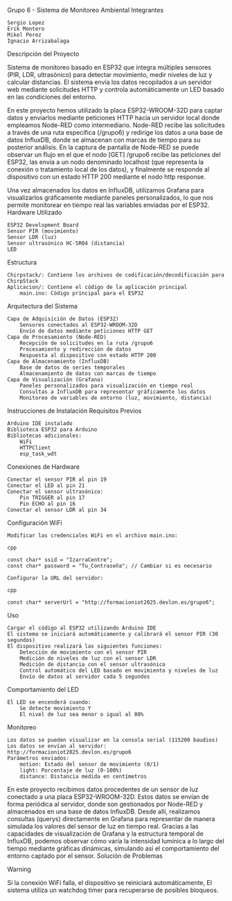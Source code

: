 Grupo 6 - Sistema de Monitoreo Ambiental
Integrantes

    Sergio Lopez
    Erik Montero
    Mikel Perez
    Ignacio Arrizabalaga

Descripción del Proyecto

Sistema de monitoreo basado en ESP32 que integra múltiples sensores (PIR, LDR, ultrasónico) para detectar movimiento, medir niveles de luz y calcular distancias. El sistema envía los datos recopilados a un servidor web mediante solicitudes HTTP y controla automáticamente un LED basado en las condiciones del entorno.

En este proyecto hemos utilizado la placa ESP32-WROOM-32D para captar datos y enviarlos mediante peticiones HTTP hacia un servidor local donde empleamos Node-RED como intermediario. Node-RED recibe las solicitudes a través de una ruta específica (/grupo6) y redirige los datos a una base de datos InfluxDB, donde se almacenan con marcas de tiempo para su posterior análisis. En la captura de pantalla de Node-RED se puede observar un flujo en el que el nodo [GET] /grupo6 recibe las peticiones del ESP32, las envía a un nodo denominado localhost (que representa la conexión o tratamiento local de los datos), y finalmente se responde al dispositivo con un estado HTTP 200 mediante el nodo http response.

Una vez almacenados los datos en InfluxDB, utilizamos Grafana para visualizarlos gráficamente mediante paneles personalizados, lo que nos permite monitorear en tiempo real las variables enviadas por el ESP32.
Hardware Utilizado

    ESP32 Development Board
    Sensor PIR (movimiento)
    Sensor LDR (luz)
    Sensor ultrasónico HC-SR04 (distancia)
    LED

Estructura

    Chirpstack/: Contiene los archivos de codificación/decodificación para ChirpStack
    Aplicacion/: Contiene el código de la aplicación principal
        main.ino: Código principal para el ESP32

Arquitectura del Sistema

    Capa de Adquisición de Datos (ESP32)
        Sensores conectados al ESP32-WROOM-32D
        Envío de datos mediante peticiones HTTP GET
    Capa de Procesamiento (Node-RED)
        Recepción de solicitudes en la ruta /grupo6
        Procesamiento y redirección de datos
        Respuesta al dispositivo con estado HTTP 200
    Capa de Almacenamiento (InfluxDB)
        Base de datos de series temporales
        Almacenamiento de datos con marcas de tiempo
    Capa de Visualización (Grafana)
        Paneles personalizados para visualización en tiempo real
        Consultas a InfluxDB para representar gráficamente los datos
        Monitoreo de variables de entorno (luz, movimiento, distancia)

Instrucciones de Instalación
Requisitos Previos

    Arduino IDE instalado
    Biblioteca ESP32 para Arduino
    Bibliotecas adicionales:
        WiFi
        HTTPClient
        esp_task_wdt

Conexiones de Hardware

    Conectar el sensor PIR al pin 19
    Conectar el LED al pin 21
    Conectar el sensor ultrasónico:
        Pin TRIGGER al pin 17
        Pin ECHO al pin 16
    Conectar el sensor LDR al pin 34

Configuración WiFi

    Modificar las credenciales WiFi en el archivo main.ino:

    cpp

    const char* ssid = "IzarraCentre";
    const char* password = "Tu_Contraseña"; // Cambiar si es necesario

    Configurar la URL del servidor:

    cpp

    const char* serverUrl = "http://formacioniot2025.devlon.es/grupo6";

Uso

    Cargar el código al ESP32 utilizando Arduino IDE
    El sistema se iniciará automáticamente y calibrará el sensor PIR (30 segundos)
    El dispositivo realizará las siguientes funciones:
        Detección de movimiento con el sensor PIR
        Medición de niveles de luz con el sensor LDR
        Medición de distancia con el sensor ultrasónico
        Control automático del LED basado en movimiento y niveles de luz
        Envío de datos al servidor cada 5 segundos

Comportamiento del LED

    El LED se encenderá cuando:
        Se detecte movimiento Y
        El nivel de luz sea menor o igual al 80%

Monitoreo

    Los datos se pueden visualizar en la consola serial (115200 baudios)
    Los datos se envían al servidor: http://formacioniot2025.devlon.es/grupo6
    Parámetros enviados:
        motion: Estado del sensor de movimiento (0/1)
        light: Porcentaje de luz (0-100%)
        distance: Distancia medida en centímetros

En este proyecto recibimos datos procedentes de un sensor de luz conectado a una placa ESP32-WROOM-32D. Estos datos se envían de forma periódica al servidor, donde son gestionados por Node-RED y almacenados en una base de datos InfluxDB. Desde allí, realizamos consultas (querys) directamente en Grafana para representar de manera simulada los valores del sensor de luz en tiempo real. Gracias a las capacidades de visualización de Grafana y la estructura temporal de InfluxDB, podemos observar cómo varía la intensidad lumínica a lo largo del tiempo mediante gráficas dinámicas, simulando así el comportamiento del entorno captado por el sensor.
Solución de Problemas

> [!WARNING]  
> Si la conexión WiFi falla, el dispositivo se reiniciará automáticamente, El sistema utiliza un watchdog timer para recuperarse de posibles bloqueos.
    

